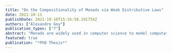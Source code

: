 ```yaml
---
title: "On the Compositionality of Monads via Weak Distributive Laws"
date: 2021-10-11
publishDate: 2021-10-10T15:16:58.191754Z
authors: ["Alexandre Goy"]
publication_types: ["7"]
abstract: "Monads are widely used in computer science to model computational effects. To represent complex systems, compositionality of monads is therefore crucial. One can usually compose two monads using distributive laws. When no distributive law exists, it is sometimes still possible to recover what looks like a composite effect by using a *weak* distributive law. The phenomenon occurs when combining probabilistic choice with non-deterministic choice, or when combining non-deterministic choice with itself. This thesis leverages and enhances the framework of weak distributive laws towards applications in computer science. Firstly, we focus on the two most-known examples where distributive laws fail in the category of sets. The origin of scattered results of the literature is explained through the lens of weak distributive laws. This includes composition of equational theories for non-determinism and probability as well as coalgebraic constructions for probabilistic automata and alternating automata. Secondly, aiming at applications in the semantics of programming languages, we study how to obtain laws in other categories. Notably, we generalise weak self-distribution of non-deterministic choice to arbitrary toposes and compact Hausdorff spaces."
featured: true
publication: "*PhD Thesis*"
---
```


